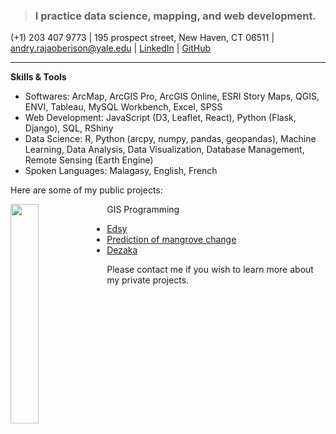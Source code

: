> ### I practice data science, mapping, and web development.


(+1) 203 407 9773   |   195 prospect street, New Haven, CT 06511    |   andry.rajaoberison@yale.edu   |   [LinkedIn](https://www.linkedin.com/in/rajaoberison)  | [GitHub](https://github.com/rajaoberison)

----------------------

**Skills & Tools**
- Softwares: ArcMap, ArcGIS Pro, ArcGIS Online, ESRI Story Maps, QGIS, ENVI, Tableau, MySQL Workbench, Excel, SPSS
- Web Development: JavaScript (D3, Leaflet, React), Python (Flask, Django), SQL, RShiny
- Data Science: R, Python (arcpy, numpy, pandas, geopandas), Machine Learning, Data Analysis, Data Visualization, Database Management, Remote Sensing (Earth Engine)
- Spoken Languages: Malagasy, English, French

Here are some of my public projects:

GIS Programming
<img align="left" width="30%" src="https://rajaoberison.github.io/images/states/Iowa.png">


* [Edsy](http://edsy.rajaoberison.com)
* [Prediction of mangrove change](https://rajaoberison.github.io/LandcoverPrediction/)
* [Dezaka](http://dezaka.rajaoberison.com/current-data.html)

Please contact me if you wish to learn more about my private projects.
